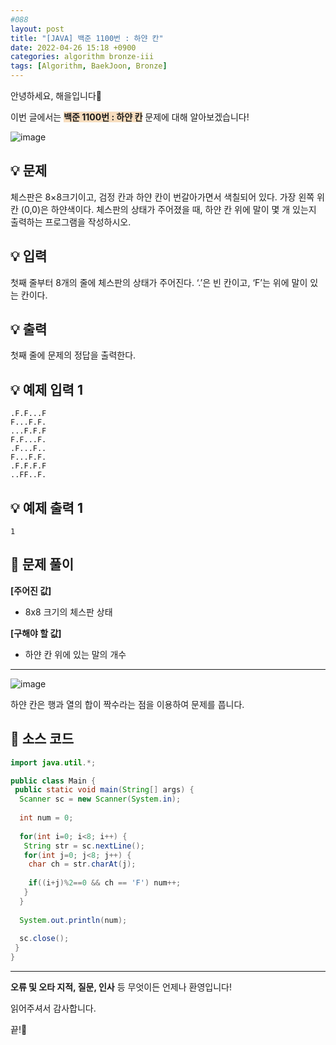```yaml
---
#088
layout: post
title: "[JAVA] 백준 1100번 : 하얀 칸"
date: 2022-04-26 15:18 +0900
categories: algorithm bronze-iii
tags: [Algorithm, BaekJoon, Bronze]
---
```


안녕하세요, 해을입니다🦖

이번 글에서는 <span style="background-color:#f7ddbe">**백준 1100번 : 하얀 칸**</span> 문제에 대해 알아보겠습니다!

![image](https://user-images.githubusercontent.com/39720852/174056003-f33c7c2a-753e-4330-a7ab-785e8a2c35ac.png)

## 💡 문제

체스판은 8×8크기이고, 검정 칸과 하얀 칸이 번갈아가면서 색칠되어 있다. 가장 왼쪽 위칸 (0,0)은 하얀색이다. 체스판의 상태가 주어졌을 때, 하얀 칸 위에 말이 몇 개 있는지 출력하는 프로그램을 작성하시오.

## 💡 입력

첫째 줄부터 8개의 줄에 체스판의 상태가 주어진다. ‘.’은 빈 칸이고, ‘F’는 위에 말이 있는 칸이다.

## 💡 출력

첫째 줄에 문제의 정답을 출력한다.

## 💡 예제 입력 1

```
.F.F...F
F...F.F.
...F.F.F
F.F...F.
.F...F..
F...F.F.
.F.F.F.F
..FF..F.
```

## 💡 예제 출력 1

```
1
```

## 🚩 문제 풀이

**[주어진 값]**

* 8x8 크기의 체스판 상태

**[구해야 할 값]**

* 하얀 칸 위에 있는 말의 개수

---

![image](https://user-images.githubusercontent.com/39720852/174441723-36297753-fc7a-4a04-be2f-aa0820778be6.png)

하얀 칸은 행과 열의 합이 짝수라는 점을 이용하여 문제를 풉니다.

## 🚩 소스 코드

``` java
import java.util.*;

public class Main {
 public static void main(String[] args) {  
  Scanner sc = new Scanner(System.in);
  
  int num = 0;
  
  for(int i=0; i<8; i++) {
   String str = sc.nextLine();
   for(int j=0; j<8; j++) {
    char ch = str.charAt(j);
    
    if((i+j)%2==0 && ch == 'F') num++;
   }
  }
  
  System.out.println(num);
  
  sc.close();
 }
}
```

---

**오류 및 오타 지적, 질문, 인사** 등 무엇이든 언제나 환영입니다!

읽어주셔서 감사합니다.

끝!🦕
